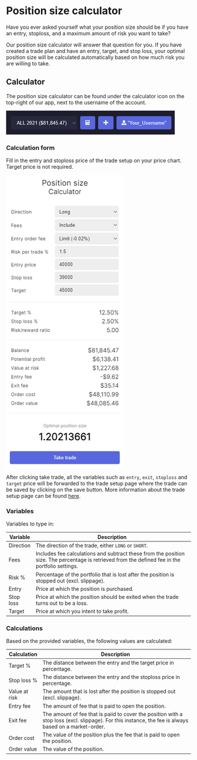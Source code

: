 # Position size calculator
Have you ever asked yourself what your position size should be if you have an entry, stoploss, and a maximum amount of risk you want to take?

Our position size calculator will answer that question for you. If you have created a trade plan and have an entry, target, and stop loss, your optimal position size will be calculated automatically based on how much risk you are willing to take.

## Calculator
The position size calculator can be found under the calculator icon on the top-right of our app, next to the username of the account.

![Calculator Icon](calculatoricon.PNG)

### Calculation form
Fill in the entry and stoploss price of the trade setup on your price chart. Target price is not required.

![Position size calculator](calculator.PNG)

After clicking take trade, all the variables such as `entry`, `exit`, `stoploss` and `target` price will be forwarded to the trade setup page where the trade can be saved by clicking on the save button.
More information about the trade setup page can be found [here](../tradesetuppage).
 
### Variables
Variables to type in:

|Variable|Description|
|--|--|
|Direction|The direction of the trade, either `LONG` or `SHORT`.|
|Fees|Includes fee calculations and subtract these from the position size. The percentage is retrieved from the defined fee in the portfolio settings.|
|Risk %|Percentage of the portfolio that is lost after the position is stopped out (excl. slippage).|
|Entry|Price at which the position is purchased.|
|Stop loss|Price at which the position should be exited when the trade turns out to be a loss.|
|Target|Price at which you intent to take profit.|

### Calculations
Based on the provided variables, the following values are calculated:

|Calculation|Description|
|--|--|
|Target %|The distance between the entry and the target price in percentage.|
|Stop loss %|The distance between the entry and the stoploss price in percentage.|
|Value at risk|The amount that is lost after the position is stopped out (excl. slippage).|
|Entry fee|The amount of fee that is paid to open the position.|
|Exit fee|The amount of fee that is paiid to cover the position with a stop loss (excl. slippage). For this instance, the fee is always based on a market-order.|
|Order cost|The value of the position plus the fee that is paid to open the position.|
|Order value|The value of the position.|


